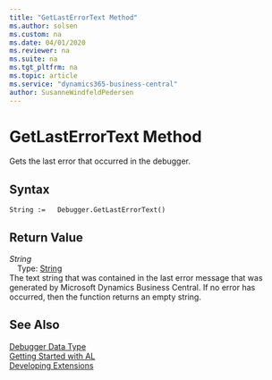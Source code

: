 ```yaml
---
title: "GetLastErrorText Method"
ms.author: solsen
ms.custom: na
ms.date: 04/01/2020
ms.reviewer: na
ms.suite: na
ms.tgt_pltfrm: na
ms.topic: article
ms.service: "dynamics365-business-central"
author: SusanneWindfeldPedersen
---
```

[//]: # (START>DO_NOT_EDIT)
[//]: # (IMPORTANT:Do not edit any of the content between here and the END>DO_NOT_EDIT.)
[//]: # (Any modifications should be made in the .xml files in the ModernDev repo.)
# GetLastErrorText Method
Gets the last error that occurred in the debugger.


## Syntax
```
String :=   Debugger.GetLastErrorText()
```


## Return Value
*String*  
&emsp;Type: [String](../string/string-data-type.md)  
The text string that was contained in the last error message that was generated by Microsoft Dynamics Business Central. If no error has occurred, then the function returns an empty string.
        


[//]: # (IMPORTANT: END>DO_NOT_EDIT)


## See Also
[Debugger Data Type](debugger-data-type.md)  
[Getting Started with AL](../../devenv-get-started.md)  
[Developing Extensions](../../devenv-dev-overview.md)